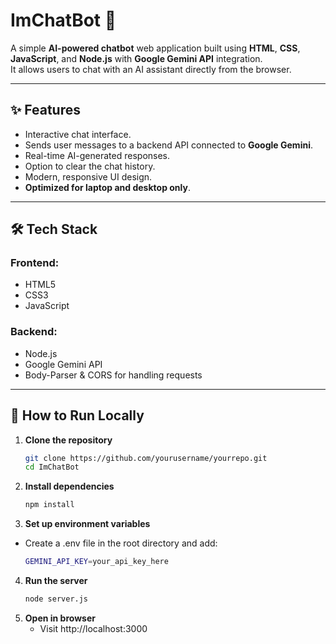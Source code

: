 # ImChatBot 🤖

A simple **AI-powered chatbot** web application built using **HTML**, **CSS**, **JavaScript**, and **Node.js** with **Google Gemini API** integration.  
It allows users to chat with an AI assistant directly from the browser.

---

## ✨ Features

- Interactive chat interface.
- Sends user messages to a backend API connected to **Google Gemini**.
- Real-time AI-generated responses.
- Option to clear the chat history.
- Modern, responsive UI design.
- **Optimized for laptop and desktop only**.

---

## 🛠 Tech Stack

### Frontend:
- HTML5
- CSS3
- JavaScript

### Backend:
- Node.js
- Google Gemini API
- Body-Parser & CORS for handling requests
---

## 🚀 How to Run Locally

1. **Clone the repository**
   ```bash
   git clone https://github.com/yourusername/yourrepo.git
   cd ImChatBot
2. **Install dependencies**
   ```bash
   npm install
3. **Set up environment variables**
 - Create a .env file in the root directory and add:
   ```bash
   GEMINI_API_KEY=your_api_key_here
4. **Run the server**
   ```bash
   node server.js
5. **Open in browser**
   - Visit http://localhost:3000 
